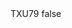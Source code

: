 <?xml version="1.0" encoding="UTF-8"?>
<CustomMetadata xmlns="http://soap.sforce.com/2006/04/metadata">
    <label>TXU79</label>
    <protected>false</protected>
</CustomMetadata>
